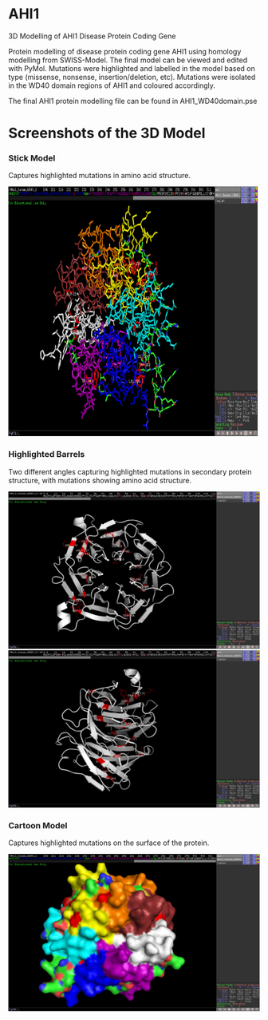 # AHI1
3D Modelling of AHI1 Disease Protein Coding Gene

Protein modelling of disease protein coding gene AHI1 using homology modelling from SWISS-Model. The final model can be viewed and edited with PyMol. Mutations were highlighted and labelled in the model based on type (missense, nonsense, insertion/deletion, etc). Mutations were isolated in the WD40 domain regions of AHI1 and coloured accordingly.

The final AHI1 protein modelling file can be found in AHI1_WD40domain.pse

# Screenshots of the 3D Model

### Stick Model
Captures highlighted mutations in amino acid structure.

<img src="https://github.com/rachelywong/AHI1/blob/master/img/aa.png" width="500" height="500">

### Highlighted Barrels

Two different angles capturing highlighted mutations in secondary protein structure, with mutations showing amino acid structure.

![Cartoon Model](https://github.com/rachelywong/AHI1/blob/master/img/sec_struc_1.png)
![Cartoon Model](https://github.com/rachelywong/AHI1/blob/master/img/sec_struc_2.png)

### Cartoon Model
Captures highlighted mutations on the surface of the protein. 

![Cartoon Model](https://github.com/rachelywong/AHI1/blob/master/img/blob.png)
